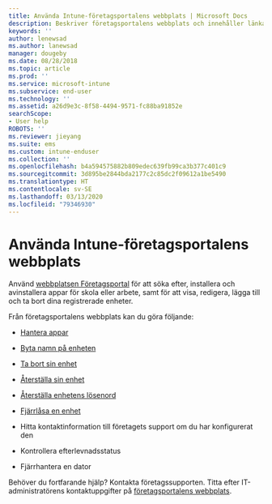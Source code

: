 ```yaml
---
title: Använda Intune-företagsportalens webbplats | Microsoft Docs
description: Beskriver företagsportalens webbplats och innehåller länkar till anvisningar för saker som slutanvändarna kan göra på webbplatsen
keywords: ''
author: lenewsad
ms.author: lanewsad
manager: dougeby
ms.date: 08/28/2018
ms.topic: article
ms.prod: ''
ms.service: microsoft-intune
ms.subservice: end-user
ms.technology: ''
ms.assetid: a26d9e3c-8f58-4494-9571-fc88ba91852e
searchScope:
- User help
ROBOTS: ''
ms.reviewer: jieyang
ms.suite: ems
ms.custom: intune-enduser
ms.collection: ''
ms.openlocfilehash: b4a594575882b809edec639fb99ca3b377c401c9
ms.sourcegitcommit: 3d895be2844bda2177c2c85dc2f09612a1be5490
ms.translationtype: HT
ms.contentlocale: sv-SE
ms.lasthandoff: 03/13/2020
ms.locfileid: "79346930"
---
```

# <a name="using-the-intune-company-portal-website"></a>Använda Intune-företagsportalens webbplats
Använd [webbplatsen Företagsportal](https://portal.manage.microsoft.com) för att söka efter, installera och avinstallera appar för skola eller arbete, samt för att visa, redigera, lägga till och ta bort dina registrerade enheter.  

Från företagsportalens webbplats kan du göra följande:

- [Hantera appar](manage-apps-cpweb.md)  

- [Byta namn på enheten](rename-your-device-cpwebsite.md)

- [Ta bort sin enhet](remove-your-device-cpwebsite.md)

- [Återställa sin enhet](reset-erase-your-device-cpwebsite.md)

- [Återställa enhetens lösenord](reset-your-passcode-cpwebsite.md)

- [Fjärrlåsa en enhet](remote-lock-your-device-cpwebsite.md)

- Hitta kontaktinformation till företagets support om du har konfigurerat den

- Kontrollera efterlevnadsstatus

- Fjärrhantera en dator

Behöver du fortfarande hjälp? Kontakta företagssupporten. Titta efter IT-administratörens kontaktuppgifter på [företagsportalens webbplats](https://go.microsoft.com/fwlink/?linkid=2010980).
